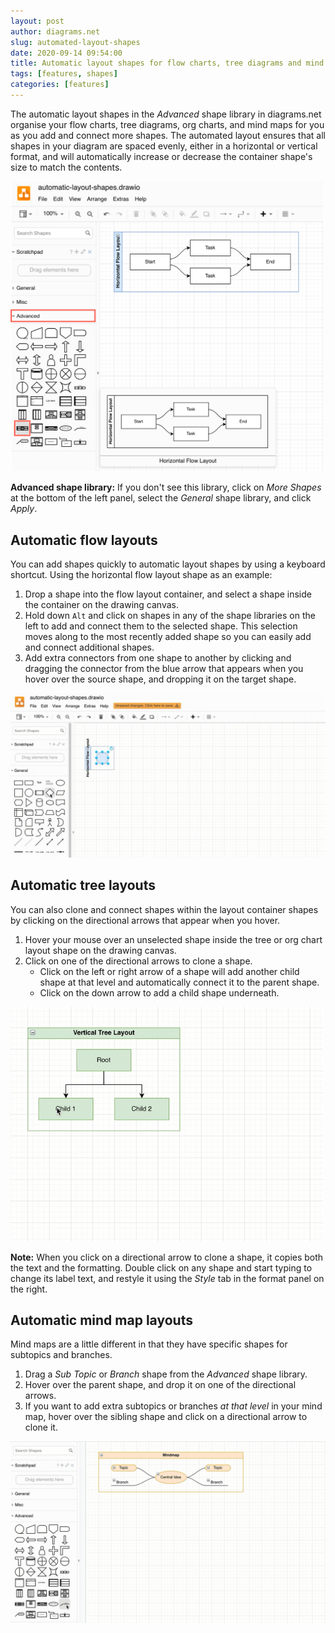 ```yaml
---
layout: post
author: diagrams.net
slug: automated-layout-shapes
date: 2020-09-14 09:54:00
title: Automatic layout shapes for flow charts, tree diagrams and mind maps
tags: [features, shapes]
categories: [features]
---
```


The automatic layout shapes in the _Advanced_ shape library in diagrams.net organise your flow charts, tree diagrams, org charts, and mind maps for you as you add and connect more shapes. The automated layout ensures that all shapes in your diagram are spaced evenly, either in a horizontal or vertical format, and will automatically increase or decrease the container shape's size to match the contents.

<img src="/assets/img/blog/automatic-layout-shapes-hover.png" style="width=100%;max-width:500px;height:auto;" alt="The automatic layout container shapes are available in the Advanced shape library in diagrams.net">

**Advanced shape library:** If you don't see this library, click on _More Shapes_ at the bottom of the left panel, select the _General_ shape library, and click _Apply_.

## Automatic flow layouts

You can add shapes quickly to automatic layout shapes by using a keyboard shortcut. Using the horizontal flow layout shape as an example:

1. Drop a shape into the flow layout container, and select a shape inside the container on the drawing canvas.
2. Hold down ``Alt`` and click on shapes in any of the shape libraries on the left to add and connect them to the selected shape. This selection moves along to the most recently added shape so you can easily add and connect additional shapes.
3. Add extra connectors from one shape to another by clicking and dragging the connector from the blue arrow that appears when you hover over the source   shape, and dropping it on the target shape.

<img src="/assets/img/blog/automatic-layout-flow.gif" style="max-width:100%;height:auto;" alt="Hold down alt as you click on shapes in the shape library to add and connect them inside a automatic flow layout shape">

## Automatic tree layouts

You can also clone and connect shapes within the layout container shapes by clicking on the directional arrows that appear when you hover.

1. Hover your mouse over an unselected shape inside the tree or org chart layout shape on the drawing canvas.
2. Click on one of the directional arrows to clone a shape.
   * Click on the left or right arrow of a shape will add another child shape at that level and automatically connect it to the parent shape.
   * Click on the down arrow to add a child shape underneath.

<img src="/assets/img/blog/automatic-layout-tree.gif" style="width=100%;max-width:500px;height:auto;" alt="Hold down alt as you click on shapes in the shape library to add and connect them inside a automatic flow layout shape">

**Note:** When you click on a directional arrow to clone a shape, it copies both the text and the formatting. Double click on any shape and start typing to change its label text, and restyle it using the _Style_ tab in the format panel on the right.

## Automatic mind map layouts

Mind maps are a little different in that they have specific shapes for subtopics and branches.

1. Drag a _Sub Topic_ or _Branch_ shape from the _Advanced_ shape library.
2. Hover over the parent shape, and drop it on one of the directional arrows.
3. If you want to add extra subtopics or branches _at that level_ in your mind map, hover over the sibling shape and click on a directional arrow to clone it.

<img src="/assets/img/blog/automatic-layout-mindmap.gif" style="max-width:100%;height:auto;" alt="Hold down alt as you click on shapes in the shape library to add and connect them inside a automatic flow layout shape">
